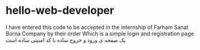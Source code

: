 # hello-web-developer
I have entered this code to be accepted in the internship of Farham Sanat Borna Company by their order Which is a simple login and registration page
یک صفحه ی ورود و خروج ساده با کد امنیتی ساده است
